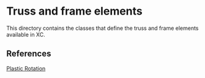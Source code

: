 # Truss and frame elements

This directory contains the classes that define the truss and frame elements available in XC.

## References

[Plastic Rotation](https://portwooddigital.com/2021/03/14/plastic-rotation/)
